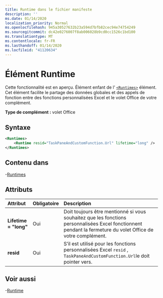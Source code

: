 ```yaml
---
title: Runtime dans le fichier manifeste
description: ''
ms.date: 01/14/2020
localization_priority: Normal
ms.openlocfilehash: 945a30527632b23a594d7bfb82cec94e74754249
ms.sourcegitcommit: dc42e0276007f8ab006028b9cd0cc1526c1bd100
ms.translationtype: MT
ms.contentlocale: fr-FR
ms.lasthandoff: 01/14/2020
ms.locfileid: "41120634"
---
```

# <a name="runtime-element"></a>Élément Runtime

Cette fonctionnalité est en aperçu. Élément enfant de l' [`<Runtimes>`](runtime.md) élément. Cet élément facilite le partage des données globales et des appels de fonction entre des fonctions personnalisées Excel et le volet Office de votre complément.

**Type de complément :** volet Office

## <a name="syntax"></a>Syntaxe

```XML
<Runtimes>
    <Runtime resid="TaskPaneAndCustomFunction.Url" lifetime="long" />
</Runtimes>
```

## <a name="contained-in"></a>Contenu dans

-[Runtimes](runtimes.md)

## <a name="attributes"></a>Attributs

|  Attribut  |  Obligatoire  |  Description  |
|:-----|:-----|:-----|
|  **Lifetime = "long"**  |  Oui  | Doit toujours être mentionné si vous souhaitez que les fonctions personnalisées Excel fonctionnent pendant la fermeture du volet Office de votre complément. |
|  **resid**  |  Oui  | S’il est utilisé pour les fonctions personnalisées Excel `resid` , `TaskPaneAndCustomFunction.Url`le doit pointer vers. |

## <a name="see-also"></a>Voir aussi

-[Runtime](runtime.md)
